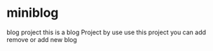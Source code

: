 # miniblog
blog project
this is a blog Project by use use this project you can add remove or add new blog 
